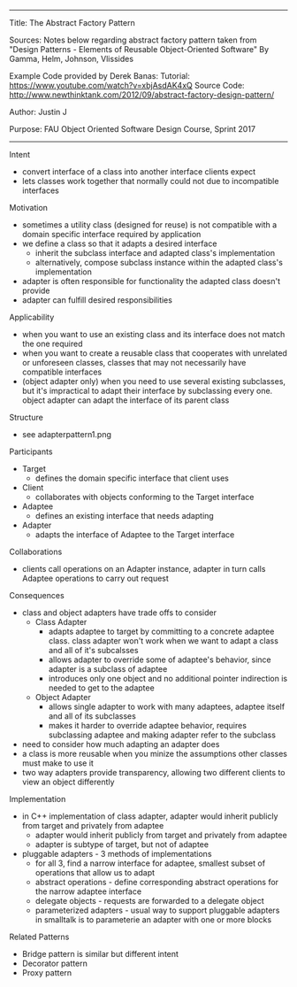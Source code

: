 ----------------------------------------------------------------------------------------------------------------
Title: The Abstract Factory Pattern

Sources:
Notes below regarding abstract factory pattern taken from "Design Patterns - Elements of Reusable Object-Oriented Software"
By Gamma, Helm, Johnson, Vlissides

Example Code provided by Derek Banas:
Tutorial: https://www.youtube.com/watch?v=xbjAsdAK4xQ
Source Code: http://www.newthinktank.com/2012/09/abstract-factory-design-pattern/

Author: Justin J

Purpose: FAU Object Oriented Software Design Course, Sprint 2017

----------------------------------------------------------------------------------------------------------------

Intent
- convert interface of a class into another interface clients expect
- lets classes work together that normally could not due to incompatible interfaces

Motivation
- sometimes a utility class (designed for reuse) is not compatible with a domain specific interface required by application
- we define a class so that it adapts a desired interface
	- inherit the subclass interface and adapted class's implementation
	- alternatively, compose subclass instance within the adapted class's implementation
- adapter is often responsible for functionality the adapted class doesn't provide
- adapter can fulfill desired responsibilities

Applicability
- when you want to use an existing class and its interface does not match the one required
- when you want to create a reusable class that cooperates with unrelated or unforeseen classes, classes that may not
  necessarily have compatible interfaces
- (object adapter only) when you need to use several existing subclasses, but it's impractical to adapt their interface by
  subclassing every one. object adapter can adapt the interface of its parent class

Structure
- see adapterpattern1.png

Participants
- Target
	- defines the domain specific interface that client uses
- Client
	- collaborates with objects conforming to the Target interface
- Adaptee
	- defines an existing interface that needs adapting
- Adapter
	- adapts the interface of Adaptee to the Target interface

Collaborations
- clients call operations on an Adapter instance, adapter in turn calls Adaptee operations to carry out request

Consequences
- class and object adapters have trade offs to consider
	- Class Adapter
		- adapts adaptee to target by committing to a concrete adaptee class. class adapter won't work when we want to adapt a
		  class and all of it's subcalsses
		- allows adapter to override some of adaptee's behavior, since adapter is a subclass of adaptee
		- introduces only one object and no additional pointer indirection is needed to get to the adaptee
	- Object Adapter
		- allows single adapter to work with many adaptees, adaptee itself and all of its subclasses
		- makes it harder to override adaptee behavior, requires subclassing adaptee and making adapter refer to the subclass
- need to consider how much adapting an adapter does
- a class is more reusable when you minize the assumptions other classes must make to use it
- two way adapters provide transparency, allowing two different clients to view an object differently

Implementation
- in C++ implementation of class adapter, adapter would inherit publicly from target and privately from adaptee
	- adapter would inherit publicly from target and privately from adaptee
	- adapter is subtype of target, but not of adaptee
- pluggable adapters - 3 methods of implementations
	- for all 3, find a narrow interface for adaptee, smallest subset of operations that allow us to adapt
	- abstract operations - define corresponding abstract operations for the narrow adaptee interface 
	- delegate objects - requests are forwarded to a delegate object
	- parameterized adapters - usual way to support pluggable adapters in smalltalk is to parameterie an adapter with one or more blocks

Related Patterns
- Bridge pattern is similar but different intent
- Decorator pattern
- Proxy pattern 